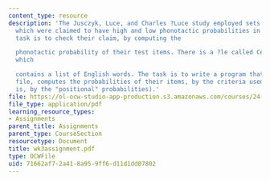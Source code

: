 ```yaml
---
content_type: resource
description: 'The Jusczyk, Luce, and Charles ?Luce study employed sets of monosyllables
  which were claimed to have high and low phonotactic probabilities in English. The
  task is to check their claim, by computing the

  phonotactic probability of their test items. There is a ?le called CelexWordsInTranscription.txt,
  which

  contains a list of English words. The task is to write a program that reads in this
  file, computes the probabilities of their items, by the criteria used in that study.(That
  is, by the "positional" probabilities).'
file: https://ol-ocw-studio-app-production.s3.amazonaws.com/courses/24-964-topics-in-phonology-fall-2004/71662af72a418a959ff6d11d1dd07802_wk3assignment.pdf
file_type: application/pdf
learning_resource_types:
- Assignments
parent_title: Assignments
parent_type: CourseSection
resourcetype: Document
title: wk3assignment.pdf
type: OCWFile
uid: 71662af7-2a41-8a95-9ff6-d11d1dd07802
---
```

